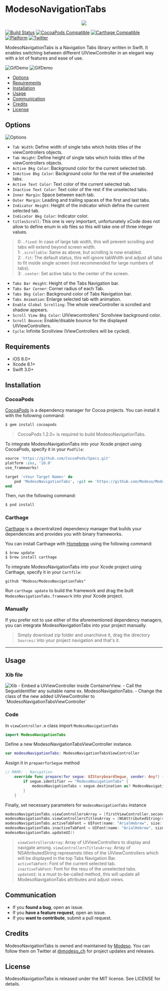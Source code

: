 # ModesoNavigationTabs
<p align="center">
  <img src="https://media.licdn.com/mpr/mpr/shrink_200_200/AAEAAQAAAAAAAAZsAAAAJDM2NTU0MDA1LTA3YmEtNGUyMC05YmZjLTIxMDNlZWZlM2ZkMQ.png">
</p>

[![Build Status](https://img.shields.io/travis/rust-lang/rust.svg)](https://img.shields.io/travis/rust-lang/rust.svg)
[![CocoaPods Compatible](https://img.shields.io/badge/Pod-compatible-4BC51D.svg
)](https://cocoapods.org
)
[![Carthage Compatible](https://img.shields.io/badge/Carthage-compatible-4BC51D.svg?style=flat)](https://github.com/Carthage/Carthage)
[![Platform](https://img.shields.io/badge/Platform-iOS-d3d3d3.svg)]()
[![Twitter](https://img.shields.io/badge/twitter-@modeso_ch-0B0032.svg?style=flat)](http://twitter.com/AlamofireSF)

ModesoNavigationTabs is a Navigation Tabs library written in Swift. It enables switching between different UIViewController in an elegant way with a lot of features and ease of use.

<img src="https://raw.githubusercontent.com/Modeso/ModesoNavigationTabs/master/2.gif?token=AASve6-SxJXgc73hDhBM6U7rkDxdw8Zdks5Y4lk5wA%3D%3D" alt="GifDemo">
<img src="https://raw.githubusercontent.com/Modeso/ModesoNavigationTabs/master/1.gif?token=AASve6-SxJXgc73hDhBM6U7rkDxdw8Zdks5Y4lk5wA%3D%3D" alt="GifDemo">

- [Options](#options)
- [Requirements](#requirements)
- [Installation](#installation)
- [Usage](#usage)
- [Communication](#communication)
- [Credits](#credits)
- [License](#license)

## Options

<img src="https://github.com/Modeso/ModesoNavigationTabs/blob/master/Options.png" alt="Options">

- `Tab Width`: Define width of single tabs which holds titles of the viewControllers objects.
- `Tab Height`: Define height of single tabs which holds titles of the viewControllers objects.
- `Active Bkg Color`: Background color for the current selected tab.
- `InActive Bkg Color`: Background color for the rest of the unselected tabs.
- `Active Text Color`: Text color of the current selected tab.
- `Inactive Text Color`: Text color of the rest if the unselected tabs.
- `Inner Margin`: Space between each tab.
- `Outer Margin`: Leading and trailing spaces of the first and last tabs.
- `Indicator Height`: Height of the indicator which define the current selected tab.
- `Indicator Bkg Color`: Indicator color.
- `titlesScroll`: This one is very important, unfortunately xCode does not allow to define enum in xib files so this will take one of three integer values.
> 0: `.fixed`: In case of large tab width, this will prevent scrolling and tabs will extend beyond screen width.<br />
> 1: `.scrollable`: Same as above, but scrolling is now enabled.<br />
> 2: `.fit`: The default status, this will ignore tabWidth and adjust all tabs to fit inside single screen (not recommended for large numbers of tabs).<br />
> 3: `.center`: Set active tabs to the center of the screen.<br />
- `Tabs Bar Height`: Height of the Tabs Navigation bar.
- `Tabs Bar Corner`: Corner radius of each Tab.
- `Tabs Bkg Color`: Background color of Tabs Navigation bar.
- `Tabs Animation`: Enlarge selected tab with animation.
- `Enable Global Scrolling`: The whole viewController is scrolled and shadow appears.
- `Scroll View Bkg Color`: UIViewcontrollers' Scrollview background color.
- `Scroll Bounce`: Enable/disable bounce for the displayed UIViewControllers.
- `Cycle`: Infinite Scrollview (ViewControllers will be cycled).

## Requirements

- iOS 8.0+
- Xcode 8.1+
- Swift 3.0+


## Installation

### CocoaPods

[CocoaPods](http://cocoapods.org) is a dependency manager for Cocoa projects. You can install it with the following command:

```bash
$ gem install cocoapods
```

> CocoaPods 1.2.0+ is required to build ModesoNavigationTabs.

To integrate ModesoNavigationTabs into your Xcode project using CocoaPods, specify it in your `Podfile`:

```ruby
source 'https://github.com/CocoaPods/Specs.git'
platform :ios, '10.0'
use_frameworks!

target '<Your Target Name>' do
    pod 'ModesoNavigationTabs', :git => 'https://github.com/Modeso/ModesoNavigationTabs.git'
end
```

Then, run the following command:

```bash
$ pod install
```

### Carthage

[Carthage](https://github.com/Carthage/Carthage) is a decentralized dependency manager that builds your dependencies and provides you with binary frameworks.

You can install Carthage with [Homebrew](http://brew.sh/) using the following command:

```bash
$ brew update
$ brew install carthage
```

To integrate ModesoNavigationTabs into your Xcode project using Carthage, specify it in your `Cartfile`:

```ogdl
github "Modeso/ModesoNavigationTabs"
```

Run `carthage update` to build the framework and drag the built `ModesoNavigationTabs.framework` into your Xcode project.

### Manually

If you prefer not to use either of the aforementioned dependency managers, you can integrate ModesoNavigationTabs into your project manually.
> Simply download zip folder and unarchieve it, drag the directory `Sources/` into your project navigation and that's it.
---

## Usage

### Xib file

<img src="https://github.com/Modeso/ModesoNavigationTabs/blob/master/Xib.png" alt="Xib">
- Embed a UIViewController inside ContainerView.
- Call the SegueIdentifier any suitable name ex. ModesoNavigationTabs.
- Change the class of the new added UIViewController to `ModesoNavigationTabsViewController`

### Code

In `viewController.m` class import `ModesoNavigationTabs`
```swift
import ModesoNavigationTabs
```
Define a new ModesoNavigationTabsViewController instance.
```swift
var modesoNavigationTabs: ModesoNavigationTabsViewController
```
Assign it in `prepaerforSegue` method
```swift
// MARK: - Navigation
    override func prepare(for segue: UIStoryboardSegue, sender: Any?) {
        if segue.identifier == "ModesoNavigationTabs" {
            modesoNavigationTabs = segue.destination as? ModesoNavigationTabsViewController
        }
    }
```
Finally, set necessary parameters for `modesoNavigationTabs` instance
```swift
modesoNavigationTabs.viewControllersArray = [firstViewController,secondViewController,thirdViewController, forthViewController]
modesoNavigationTabs.viewControllersTitlesArray = [NSAttributedString(string: "First"),NSAttributedString(string: "Second"),NSAttributedString(string: "Third"),NSAttributedString(string: "Forth")]
modesoNavigationTabs.activeTabFont = UIFont(name: "ArialHebrew", size: 12)!
modesoNavigationTabs.inactiveTabFont = UIFont(name: "ArialHebrew", size: 10)!
modesoNavigationTabs.updateUI()
```
> `viewControllersArray`: Array of UIViewControllers to display and navigate among.
> `viewControllersTitlesArray`: Array of NSAttributedString represensts titles of the UIViewControllers which will be displayed in the top Tabs Navigation Bar.</br>
> `activeTabFont`: Font of the current selected tab.</br>
> `inactiveTabFont`: Font for the resu of the unselected tabs.</br>
> `updateUI`: is a must to-be-called method, this will update all ModesoNavigationTabs attributes and adjust views.

## Communication

- If you **found a bug**, open an issue.
- If you **have a feature request**, open an issue.
- If you **want to contribute**, submit a pull request.

## Credits

ModesoNavigationTabs is owned and maintained by [Modeso](http://modeso.ch). You can follow them on Twitter at [@modeso_ch](https://twitter.com/modeso_ch) for project updates and releases.

## License

ModesoNavigationTabs is released under the MIT license. See LICENSE for details.
